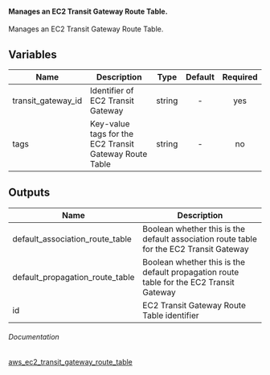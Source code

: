 ####  Manages an EC2 Transit Gateway Route Table.


Manages an EC2 Transit Gateway Route Table.


## Variables

| Name | Description | Type | Default | Required |
|------|-------------|:----:|:-----:|:-----:|
|transit_gateway_id | Identifier of EC2 Transit Gateway | string | - | yes |
|tags | Key-value tags for the EC2 Transit Gateway Route Table | string | - | no |


## Outputs

| Name | Description |
|------|-------------|
|default_association_route_table | Boolean whether this is the default association route table for the EC2 Transit Gateway |
|default_propagation_route_table | Boolean whether this is the default propagation route table for the EC2 Transit Gateway |
|id | EC2 Transit Gateway Route Table identifier|


###### Documentation
[aws_ec2_transit_gateway_route_table](https://www.terraform.io/docs/providers/aws/r/ec2_transit_gateway_route_table.html)
